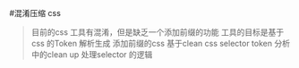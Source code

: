 #混淆压缩 css
>目前的css 工具有混淆，但是缺乏一个添加前缀的功能
>工具的目标是基于css 的Token 解析生成 添加前缀的css
>基于clean css selector token 分析中的clean up 处理selector 的逻辑